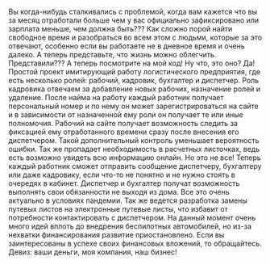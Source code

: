 Вы когда-нибудь сталкивались с проблемой, когда вам кажется что вы за месяц отработали больше чем у вас официально зафиксировано или зарплата меньше, чем должна быть???
Как сложно порой найти свободное время и разобраться во всем этом с людьми, которые за это отвечают, особенно если вы работаете не в дневное время и очень далеко. 
А теперь представьте, что жизнь можно облегчить. Представили??? А теперь посмотрите на мой код! Ну что, это оно? Да!  Простой проект имитирующий работу логистического предприятия,
где есть несколько ролей: рабочий, кадровик, бухгалтер и диспетчер. Роль кадровика отвечаем за добавление новых рабочих, назначение ролей и удаление. После найма на работу каждый 
работник получает персональный номер и по нему он может зарегистрироваться на сайте и в зависимости от назначенной ему роли он получает те или иные полномочия. Рабочий на сайте 
получает возможность следить за фиксацией ему отработанного времени сразу после внесения его диспетчером. Такой дополнительный контроль уменьшает вероятность ошибки. 
Так же пропадает необходимость в расчетных листочках, ведь есть возможно увидеть всю информацию онлайн. Но это не все! Теперь каждый работник сможет отправить сообщение
диспетчеру, бухгалтеру или даже кадровику, если что-то не понятно и не нужно стоять в очередях в кабинет. Диспетчер и бухгалтер получат возможность выполнять свои обязанности 
не выходя из дома. Все это очень актуально в условиях пандемии. Так же ведется разработка замены путевых листов на электронные путевые листы, что избавит от потребности
контактировать с диспетчером. На данный момент очень много идей вплоть до внедрения беспилотных автомобилей, но из-за нехватки финансирования развитие приостановлено.
Если вы заинтересованы в успехе своих финансовых вложений, то обращайтесь. 
Девиз: ваши деньги, моя компания, наш бизнес!
